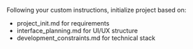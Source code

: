 Following your custom instructions, initialize project based on:
- project_init.md for requirements
- interface_planning.md for UI/UX structure
- development_constraints.md for technical stack